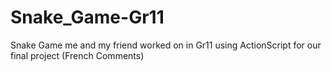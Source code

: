 # Snake_Game-Gr11
Snake Game me and my friend worked on in Gr11 using ActionScript for our final project (French Comments)

